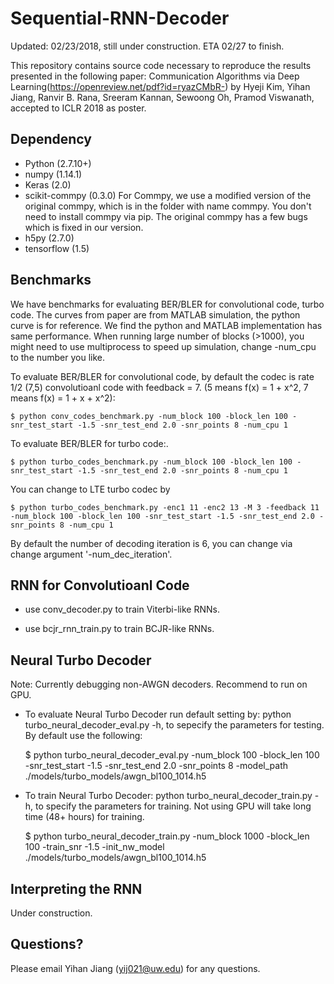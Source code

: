 # Sequential-RNN-Decoder
Updated: 02/23/2018, still under construction. ETA 02/27 to finish.

This repository contains source code necessary to reproduce the results presented in the following paper:
Communication Algorithms via Deep Learning(https://openreview.net/pdf?id=ryazCMbR-) by Hyeji Kim, Yihan Jiang, Ranvir B. Rana, Sreeram Kannan, Sewoong Oh, Pramod Viswanath, accepted to ICLR 2018 as poster.

## Dependency
- Python (2.7.10+)
- numpy (1.14.1)
- Keras (2.0)
- scikit-commpy (0.3.0) For Commpy, we use a modified version of the original commpy, which is in the folder with name commpy. You don't need to install commpy via pip. The original commpy has a few bugs which is fixed in our version.
- h5py (2.7.0)
- tensorflow (1.5)

## Benchmarks
We have benchmarks for evaluating BER/BLER for convolutional code, turbo code. 
The curves from paper are from MATLAB simulation, the python curve is for reference. We find the python and MATLAB implementation has same performance.
When running large number of blocks (>1000), you might need to use multiprocess to speed up simulation, change -num_cpu to the number you like.

To evaluate BER/BLER for convolutional code, by default the codec is rate 1/2 (7,5) convolutioanl code with feedback = 7. (5 means f(x) = 1 + x^2, 7 means f(x)  = 1 + x + x^2):

    $ python conv_codes_benchmark.py -num_block 100 -block_len 100 -snr_test_start -1.5 -snr_test_end 2.0 -snr_points 8 -num_cpu 1

To evaluate BER/BLER for turbo code:. 

    $ python turbo_codes_benchmark.py -num_block 100 -block_len 100 -snr_test_start -1.5 -snr_test_end 2.0 -snr_points 8 -num_cpu 1

You can change to LTE turbo codec by

    $ python turbo_codes_benchmark.py -enc1 11 -enc2 13 -M 3 -feedback 11 -num_block 100 -block_len 100 -snr_test_start -1.5 -snr_test_end 2.0 -snr_points 8 -num_cpu 1
    
By default the number of decoding iteration is 6, you can change via change argument '-num_dec_iteration'.

## RNN for Convolutioanl Code 
- use conv_decoder.py to train Viterbi-like RNNs. 
 
- use bcjr_rnn_train.py to train BCJR-like RNNs.

## Neural Turbo Decoder
Note: Currently debugging non-AWGN decoders. Recommend to run on GPU. 

- To evaluate Neural Turbo Decoder run default setting by:
python turbo_neural_decoder_eval.py -h, to sepecify the parameters for testing. By default use the following:

    $ python turbo_neural_decoder_eval.py -num_block 100 -block_len 100 -snr_test_start -1.5 -snr_test_end 2.0 -snr_points 8 -model_path ./models/turbo_models/awgn_bl100_1014.h5 

- To train Neural Turbo Decoder:
python turbo_neural_decoder_train.py -h, to specify the parameters for training. Not using GPU will take long time (48+ hours) for training.

    $ python turbo_neural_decoder_train.py -num_block 1000 -block_len 100 -train_snr -1.5  -init_nw_model ./models/turbo_models/awgn_bl100_1014.h5 

## Interpreting the RNN
Under construction. 

## Questions?
Please email Yihan Jiang (yij021@uw.edu) for any questions.
